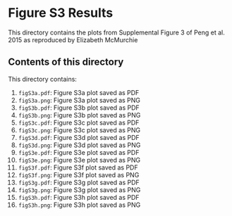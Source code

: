 # Figure S3 Results
This directory contains the plots from Supplemental Figure 3 of Peng et al. 2015 as reproduced by Elizabeth McMurchie

## Contents of this directory
This directory contains: 
1. `figS3a.pdf`: Figure S3a plot saved as PDF
2. `figS3a.png`: Figure S3a plot saved as PNG
3. `figS3b.pdf`: Figure S3b plot saved as PDF
4. `figS3b.png`: Figure S3b plot saved as PNG
5. `figS3c.pdf`: Figure S3c plot saved as PDF
6. `figS3c.png`: Figure S3c plot saved as PNG
7. `figS3d.pdf`: Figure S3d plot saved as PDF
8. `figS3d.png`: Figure S3d plot saved as PNG
9. `figS3e.pdf`: Figure S3e plot saved as PDF
10. `figS3e.png`: Figure S3e plot saved as PNG
11. `figS3f.pdf`: Figure S3f plot saved as PDF
12. `figS3f.png`: Figure S3f plot saved as PNG
13. `figS3g.pdf`: Figure S3g plot saved as PDF
14. `figS3g.png`: Figure S3g plot saved as PNG
15. `figS3h.pdf`: Figure S3h plot saved as PDF
16. `figS3h.png`: Figure S3h plot saved as PNG
